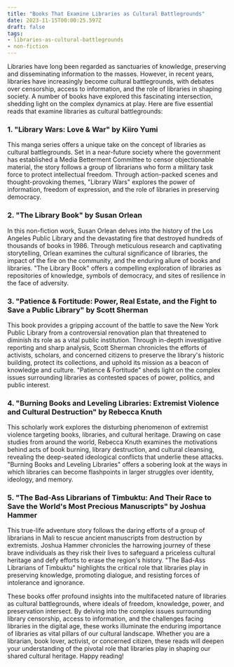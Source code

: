 ```yaml
---
title: "Books That Examine Libraries as Cultural Battlegrounds"
date: 2023-11-15T00:00:25.597Z
draft: false
tags: 
- libraries-as-cultural-battlegrounds
- non-fiction
---
```


Libraries have long been regarded as sanctuaries of knowledge, preserving and disseminating information to the masses. However, in recent years, libraries have increasingly become cultural battlegrounds, with debates over censorship, access to information, and the role of libraries in shaping society. A number of books have explored this fascinating intersection, shedding light on the complex dynamics at play. Here are five essential reads that examine libraries as cultural battlegrounds:

### 1. "Library Wars: Love & War" by Kiiro Yumi

This manga series offers a unique take on the concept of libraries as cultural battlegrounds. Set in a near-future society where the government has established a Media Betterment Committee to censor objectionable material, the story follows a group of librarians who form a military task force to protect intellectual freedom. Through action-packed scenes and thought-provoking themes, "Library Wars" explores the power of information, freedom of expression, and the role of libraries in preserving democracy.

### 2. "The Library Book" by Susan Orlean

In this non-fiction work, Susan Orlean delves into the history of the Los Angeles Public Library and the devastating fire that destroyed hundreds of thousands of books in 1986. Through meticulous research and captivating storytelling, Orlean examines the cultural significance of libraries, the impact of the fire on the community, and the enduring allure of books and libraries. "The Library Book" offers a compelling exploration of libraries as repositories of knowledge, symbols of democracy, and sites of resilience in the face of adversity.

### 3. "Patience & Fortitude: Power, Real Estate, and the Fight to Save a Public Library" by Scott Sherman

This book provides a gripping account of the battle to save the New York Public Library from a controversial renovation plan that threatened to diminish its role as a vital public institution. Through in-depth investigative reporting and sharp analysis, Scott Sherman chronicles the efforts of activists, scholars, and concerned citizens to preserve the library's historic building, protect its collections, and uphold its mission as a beacon of knowledge and culture. "Patience & Fortitude" sheds light on the complex issues surrounding libraries as contested spaces of power, politics, and public interest.

### 4. "Burning Books and Leveling Libraries: Extremist Violence and Cultural Destruction" by Rebecca Knuth

This scholarly work explores the disturbing phenomenon of extremist violence targeting books, libraries, and cultural heritage. Drawing on case studies from around the world, Rebecca Knuth examines the motivations behind acts of book burning, library destruction, and cultural cleansing, revealing the deep-seated ideological conflicts that underlie these attacks. "Burning Books and Leveling Libraries" offers a sobering look at the ways in which libraries can become flashpoints in larger struggles over identity, ideology, and memory.

### 5. "The Bad-Ass Librarians of Timbuktu: And Their Race to Save the World's Most Precious Manuscripts" by Joshua Hammer

This true-life adventure story follows the daring efforts of a group of librarians in Mali to rescue ancient manuscripts from destruction by extremists. Joshua Hammer chronicles the harrowing journey of these brave individuals as they risk their lives to safeguard a priceless cultural heritage and defy efforts to erase the region's history. "The Bad-Ass Librarians of Timbuktu" highlights the critical role that libraries play in preserving knowledge, promoting dialogue, and resisting forces of intolerance and ignorance.

These books offer profound insights into the multifaceted nature of libraries as cultural battlegrounds, where ideals of freedom, knowledge, power, and preservation intersect. By delving into the complex issues surrounding library censorship, access to information, and the challenges facing libraries in the digital age, these works illuminate the enduring importance of libraries as vital pillars of our cultural landscape. Whether you are a librarian, book lover, activist, or concerned citizen, these reads will deepen your understanding of the pivotal role that libraries play in shaping our shared cultural heritage. Happy reading!